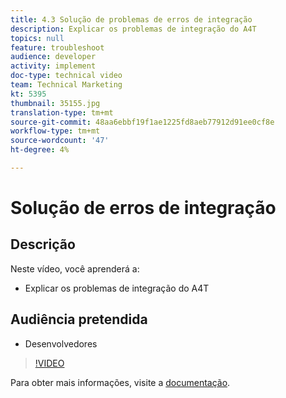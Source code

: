 ```yaml
---
title: 4.3 Solução de problemas de erros de integração
description: Explicar os problemas de integração do A4T
topics: null
feature: troubleshoot
audience: developer
activity: implement
doc-type: technical video
team: Technical Marketing
kt: 5395
thumbnail: 35155.jpg
translation-type: tm+mt
source-git-commit: 48aa6ebbf19f1ae1225fd8aeb77912d91ee0cf8e
workflow-type: tm+mt
source-wordcount: '47'
ht-degree: 4%

---
```



# Solução de erros de integração

## Descrição

Neste vídeo, você aprenderá a:

* Explicar os problemas de integração do A4T

## Audiência pretendida

* Desenvolvedores

>[!VIDEO](https://video.tv.adobe.com/v/35155/?quality=12)

Para obter mais informações, visite a [documentação](https://docs.adobe.com/content/help/en/target/using/integrate/a4t/troubleshoot-a4t/a4t-troubleshooting.html).
